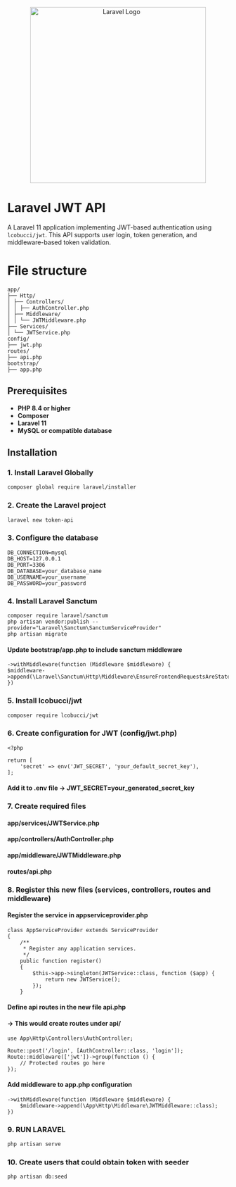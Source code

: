 <p align="center"><a href="https://laravel.com" target="_blank"><img src="https://raw.githubusercontent.com/laravel/art/master/logo-lockup/5%20SVG/2%20CMYK/1%20Full%20Color/laravel-logolockup-cmyk-red.svg" width="400" alt="Laravel Logo"></a></p>

# Laravel JWT API

A Laravel 11 application implementing JWT-based authentication using `lcobucci/jwt`. This API supports user login, token generation, and middleware-based token validation.

# File structure

```
app/
├── Http/
│ ├── Controllers/
│ │ ├── AuthController.php
│ ├── Middleware/
│ │ └── JWTMiddleware.php
├── Services/
│ └── JWTService.php
config/
├── jwt.php
routes/
├── api.php
bootstrap/
├── app.php
```

## Prerequisites

-   **PHP 8.4 or higher**
-   **Composer**
-   **Laravel 11**
-   **MySQL or compatible database**

## Installation

### 1. Install Laravel Globally

```bash
composer global require laravel/installer
```

### 2. Create the Laravel project

```bash
laravel new token-api
```

### 3. Configure the database

```
DB_CONNECTION=mysql
DB_HOST=127.0.0.1
DB_PORT=3306
DB_DATABASE=your_database_name
DB_USERNAME=your_username
DB_PASSWORD=your_password
```

### 4. Install Laravel Sanctum

```
composer require laravel/sanctum
php artisan vendor:publish --provider="Laravel\Sanctum\SanctumServiceProvider"
php artisan migrate
```

#### Update bootstrap/app.php to include sanctum middleware

```
->withMiddleware(function (Middleware $middleware) {
$middleware->append(\Laravel\Sanctum\Http\Middleware\EnsureFrontendRequestsAreStateful::class);
})
```

### 5. Install lcobucci/jwt

```bash
composer require lcobucci/jwt
```

### 6. Create configuration for JWT (config/jwt.php)

```
<?php

return [
    'secret' => env('JWT_SECRET', 'your_default_secret_key'),
];
```

#### Add it to .env file -> JWT_SECRET=your_generated_secret_key

### 7. Create required files

#### app/services/JWTService.php

#### app/controllers/AuthController.php

#### app/middleware/JWTMiddleware.php

#### routes/api.php

### 8. Register this new files (services, controllers, routes and middleware)

#### Register the service in appserviceprovider.php

```
class AppServiceProvider extends ServiceProvider
{
    /**
     * Register any application services.
     */
    public function register()
    {
        $this->app->singleton(JWTService::class, function ($app) {
            return new JWTService();
        });
    }
```

#### Define api routes in the new file api.php

#### -> This would create routes under api/

```
use App\Http\Controllers\AuthController;

Route::post('/login', [AuthController::class, 'login']);
Route::middleware(['jwt'])->group(function () {
    // Protected routes go here
});
```

#### Add middleware to app.php configuration

```
->withMiddleware(function (Middleware $middleware) {
    $middleware->append(\App\Http\Middleware\JWTMiddleware::class);
})
```

### 9. RUN LARAVEL

```bash
php artisan serve
```

### 10. Create users that could obtain token with seeder

```bash
php artisan db:seed
```
